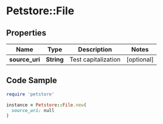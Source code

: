# Petstore::File

## Properties

| Name | Type | Description | Notes |
| ---- | ---- | ----------- | ----- |
| **source_uri** | **String** | Test capitalization | [optional] |

## Code Sample

```ruby
require 'petstore'

instance = Petstore::File.new(
  source_uri: null
)
```

